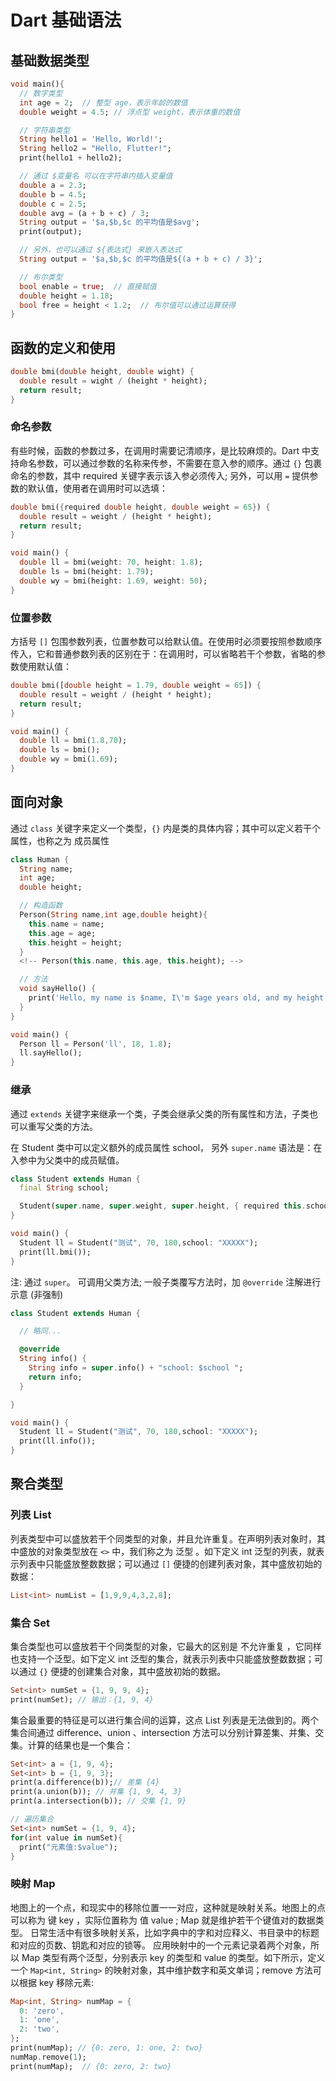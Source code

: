 # Dart 基础语法

## 基础数据类型

```dart
void main(){
  // 数字类型
  int age = 2;  // 整型 age，表示年龄的数值
  double weight = 4.5; // 浮点型 weight，表示体重的数值

  // 字符串类型
  String hello1 = 'Hello, World!';
  String hello2 = "Hello, Flutter!";
  print(hello1 + hello2);

  // 通过 $变量名 可以在字符串内插入变量值
  double a = 2.3;
  double b = 4.5;
  double c = 2.5;
  double avg = (a + b + c) / 3;
  String output = '$a,$b,$c 的平均值是$avg';
  print(output);

  // 另外，也可以通过 ${表达式} 来嵌入表达式
  String output = '$a,$b,$c 的平均值是${(a + b + c) / 3}';

  // 布尔类型
  bool enable = true;  // 直接赋值
  double height = 1.18;
  bool free = height < 1.2;  // 布尔值可以通过运算获得
}
```

## 函数的定义和使用

```dart
double bmi(double height, double wight) {
  double result = wight / (height * height);
  return result;
}
```

### 命名参数

有些时候，函数的参数过多，在调用时需要记清顺序，是比较麻烦的。Dart 中支持命名参数，可以通过参数的名称来传参，不需要在意入参的顺序。通过 `{}` 包裹命名的参数，其中 required 关键字表示该入参必须传入; 另外，可以用 `=` 提供参数的默认值，使用者在调用时可以选填：

```dart
double bmi({required double height, double weight = 65}) {
  double result = weight / (height * height);
  return result;
}

void main() {
  double ll = bmi(weight: 70, height: 1.8);
  double ls = bmi(height: 1.79);
  double wy = bmi(height: 1.69, weight: 50);
}
```

### 位置参数

方括号 `[]` 包围参数列表，位置参数可以给默认值。在使用时必须要按照参数顺序传入，它和普通参数列表的区别在于：在调用时，可以省略若干个参数，省略的参数使用默认值：

```dart
double bmi([double height = 1.79, double weight = 65]) {
  double result = weight / (height * height);
  return result;
}

void main() {
  double ll = bmi(1.8,70);
  double ls = bmi();
  double wy = bmi(1.69);
}
```

## 面向对象

通过 `class` 关键字来定义一个类型，`{}` 内是类的具体内容；其中可以定义若干个属性，也称之为 成员属性

```dart
class Human {
  String name;
  int age;
  double height;

  // 构造函数
  Person(String name,int age,double height){
    this.name = name;
    this.age = age;
    this.height = height;
  }
  <!-- Person(this.name, this.age, this.height); -->

  // 方法
  void sayHello() {
    print('Hello, my name is $name, I\'m $age years old, and my height is $height');
  }
}

void main() {
  Person ll = Person('ll', 18, 1.8);
  ll.sayHello();
}
```

### 继承

通过 `extends` 关键字来继承一个类，子类会继承父类的所有属性和方法，子类也可以重写父类的方法。

在 Student 类中可以定义额外的成员属性 school， 另外 `super.name` 语法是：在入参中为父类中的成员赋值。

```dart
class Student extends Human {
  final String school;

  Student(super.name, super.weight, super.height, { required this.school });
}

void main() {
  Student ll = Student("测试", 70, 180,school: "XXXXX");
  print(ll.bmi());
}
```

注: 通过 `super`。 可调用父类方法; 一般子类覆写方法时，加 `@override` 注解进行示意 (非强制)

```dart
class Student extends Human {

  // 略同...

  @override
  String info() {
    String info = super.info() + "school: $school ";
    return info;
  }

}

void main() {
  Student ll = Student("测试", 70, 180,school: "XXXXX");
  print(ll.info());
}
```

## 聚合类型

### 列表 List

列表类型中可以盛放若干个同类型的对象，并且允许重复。在声明列表对象时，其中盛放的对象类型放在 `<>` 中，我们称之为 泛型 。如下定义 int 泛型的列表，就表示列表中只能盛放整数数据；可以通过 `[]` 便捷的创建列表对象，其中盛放初始的数据：

```dart
List<int> numList = [1,9,9,4,3,2,8];
```

### 集合 Set

集合类型也可以盛放若干个同类型的对象，它最大的区别是 不允许重复 ，它同样也支持一个泛型。如下定义 int 泛型的集合，就表示列表中只能盛放整数数据；可以通过 `{}` 便捷的创建集合对象，其中盛放初始的数据。

```dart
Set<int> numSet = {1, 9, 9, 4};
print(numSet); // 输出：{1, 9, 4}
```

集合最重要的特征是可以进行集合间的运算，这点 List 列表是无法做到的。两个集合间通过 difference、union 、intersection 方法可以分别计算差集、并集、交集。计算的结果也是一个集合：

```dart
Set<int> a = {1, 9, 4};
Set<int> b = {1, 9, 3};
print(a.difference(b));// 差集 {4}
print(a.union(b)); // 并集 {1, 9, 4, 3}
print(a.intersection(b)); // 交集 {1, 9}

// 遍历集合
Set<int> numSet = {1, 9, 4};
for(int value in numSet){
  print("元素值:$value");
}
```

### 映射 Map

地图上的一个点，和现实中的移除位置一一对应，这种就是映射关系。地图上的点可以称为 键 key ，实际位置称为 值 value ; Map 就是维护若干个键值对的数据类型。 日常生活中有很多映射关系，比如字典中的字和对应释义、书目录中的标题和对应的页数、钥匙和对应的锁等。
应用映射中的一个元素记录着两个对象，所以 Map 类型有两个泛型，分别表示 key 的类型和 value 的类型。如下所示，定义一个 `Map<int, String>` 的映射对象，其中维护数字和英文单词；remove 方法可以根据 key 移除元素:

```dart
Map<int, String> numMap = {
  0: 'zero',
  1: 'one',
  2: 'two',
};
print(numMap); // {0: zero, 1: one, 2: two}
numMap.remove(1);
print(numMap);  // {0: zero, 2: two}
```
